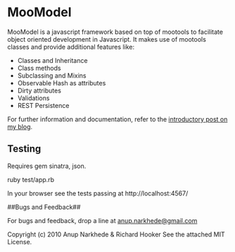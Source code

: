# MooModel

MooModel is a javascript framework based on top of mootools to facilitate object oriented development in Javascript. It makes use of mootools classes and provide additional features like:

* Classes and Inheritance
* Class methods
* Subclassing and Mixins
* Observable Hash as attributes
* Dirty attributes
* Validations
* REST Persistence

For further information and documentation, refer to the [introductory post on my blog](http://www.anup.info/2010/09/05/introducing-moomodel/).

## Testing ##

Requires gem sinatra, json.

ruby test/app.rb

In your browser see the tests passing at http://localhost:4567/

##Bugs and Feedback##

For bugs and feedback, drop a line at anup.narkhede@gmail.com

Copyright (c) 2010 Anup Narkhede & Richard Hooker
See the attached MIT License.

 